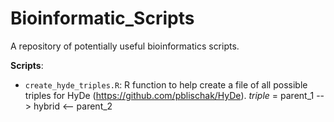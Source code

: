 # Bioinformatic_Scripts
A repository of potentially useful bioinformatics scripts.

**Scripts**:

- `create_hyde_triples.R`: R function to help create a file of all possible triples for HyDe (https://github.com/pblischak/HyDe). *triple* = parent_1 --> hybrid <-- parent_2
